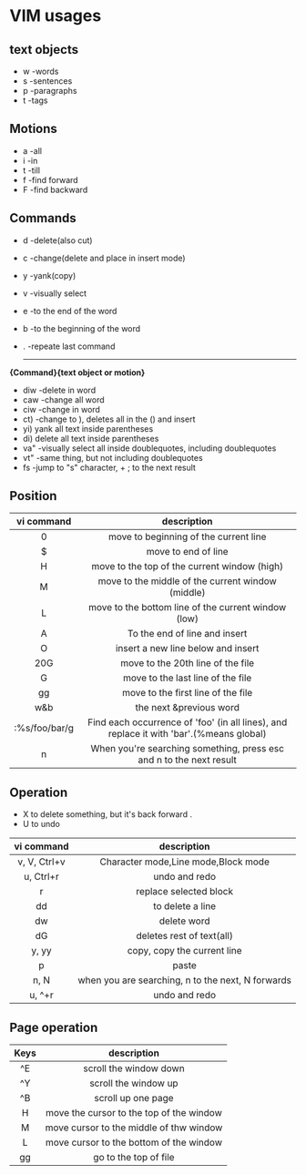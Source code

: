 #  VIM usages



## text objects

- w -words
- s -sentences
- p -paragraphs
- t -tags

## Motions

- a -all
- i -in
- t -till
- f -find forward
- F -find backward

## Commands
- d -delete(also cut)

- c -change(delete and place in insert mode)

- y -yank(copy)

- v -visually select

- e -to the end of the word

- b -to the beginning of the word

- . -repeate last command

  --------------------------------





**{Command}{text object or motion}**

- diw -delete in word
- caw -change all word
- ciw -change in word
- ct) -change to ), deletes all in the () and insert
- yi) yank all text inside parentheses
- di) delete all text inside parentheses
- va" -visually select all inside doublequotes, including doublequotes
- vt" -same thing, but not including doublequotes
- fs -jump to "s" character, + ; to the next result



## Position


|  vi command   |                         description                          |
| :-----------: | :----------------------------------------------------------: |
|       0       |            move to beginning of the current line             |
|       $       |                     move to end of line                      |
|       H       |         move to the top of the current window (high)         |
|       M       |      move to the middle of the current window (middle)       |
|       L       |     move to the bottom line of the current window (low)      |
|       A       |                To the end of line and insert                 |
|       O       |              insert a new line below and insert              |
|      20G      |              move to the 20th line of the file               |
|       G       |              move to the last line of the file               |
|      gg       |              move to the first line of the file              |
|      w&b      |                   the next &previous word                    |
| :%s/foo/bar/g | Find each occurrence of 'foo' (in all lines), and replace it with 'bar'.(%means global) |
|       n       | When you're searching something, press esc and n to the next result |

## Operation

- X to delete something, but it's back forward . 
- U to undo

  

|  vi command  |                    description                    |
| :----------: | :-----------------------------------------------: |
| v, V, Ctrl+v |        Character mode,Line mode,Block mode        |
|  u, Ctrl+r   |                   undo and redo                   |
|      r       |              replace selected block               |
|      dd      |                 to delete a line                  |
|      dw      |                    delete word                    |
|      dG      |             deletes rest of text(all)             |
|    y, yy     |            copy, copy the current line            |
|      p       |                       paste                       |
|     n, N     | when you are searching, n to the next, N forwards |
|    u, ^+r    |                   undo and redo                   |





## Page operation

| Keys |               description                |
| :--: | :--------------------------------------: |
|  ^E  |          scroll the window down          |
|  ^Y  |           scroll the window up           |
|  ^B  |            scroll up one page            |
|  H   | move the cursor to the top of the window |
|  M   | move cursor to the middle of thw window  |
|  L   | move cursor to the bottom of the window  |
|  gg  |          go to the top of file           |